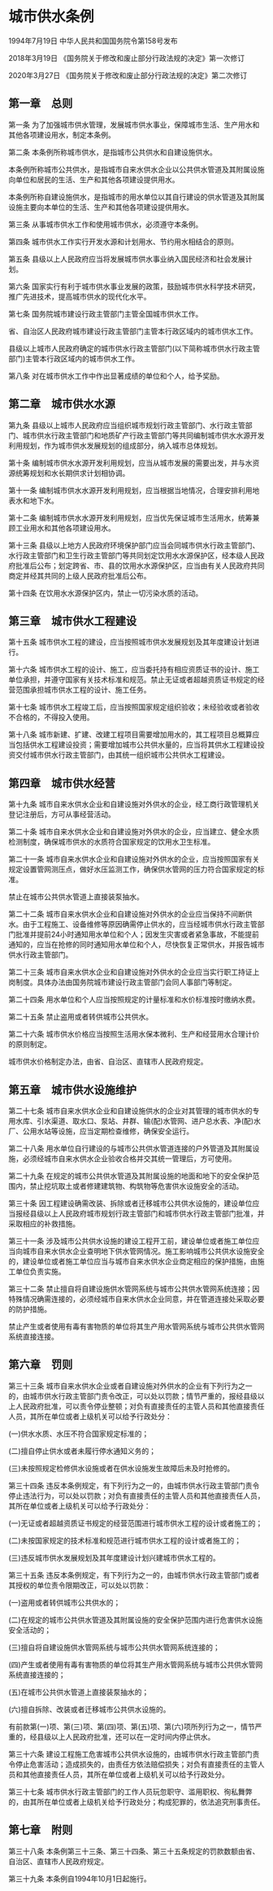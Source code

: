 # 城市供水条例

1994年7月19日 中华人民共和国国务院令第158号发布

2018年3月19日 《国务院关于修改和废止部分行政法规的决定》第一次修订

2020年3月27日 《国务院关于修改和废止部分行政法规的决定》第二次修订

<!-- INFO END -->

## 第一章　总则

第一条 为了加强城市供水管理，发展城市供水事业，保障城市生活、生产用水和其他各项建设用水，制定本条例。

第二条 本条例所称城市供水，是指城市公共供水和自建设施供水。

本条例所称城市公共供水，是指城市自来水供水企业以公共供水管道及其附属设施向单位和居民的生活、生产和其他各项建设提供用水。

本条例所称自建设施供水，是指城市的用水单位以其自行建设的供水管道及其附属设施主要向本单位的生活、生产和其他各项建设提供用水。

第三条 从事城市供水工作和使用城市供水，必须遵守本条例。

第四条 城市供水工作实行开发水源和计划用水、节约用水相结合的原则。

第五条 县级以上人民政府应当将发展城市供水事业纳入国民经济和社会发展计划。

第六条 国家实行有利于城市供水事业发展的政策，鼓励城市供水科学技术研究，推广先进技术，提高城市供水的现代化水平。

第七条 国务院城市建设行政主管部门主管全国城市供水工作。

省、自治区人民政府城市建设行政主管部门主管本行政区域内的城市供水工作。

县级以上城市人民政府确定的城市供水行政主管部门(以下简称城市供水行政主管部门)主管本行政区域内的城市供水工作。

第八条 对在城市供水工作中作出显著成绩的单位和个人，给予奖励。

## 第二章　城市供水水源

第九条 县级以上城市人民政府应当组织城市规划行政主管部门、水行政主管部门、城市供水行政主管部门和地质矿产行政主管部门等共同编制城市供水水源开发利用规划，作为城市供水发展规划的组成部分，纳入城市总体规划。

第十条 编制城市供水水源开发利用规划，应当从城市发展的需要出发，并与水资源统筹规划和水长期供求计划相协调。

第十一条 编制城市供水水源开发利用规划，应当根据当地情况，合理安排利用地表水和地下水。

第十二条 编制城市供水水源开发利用规划，应当优先保证城市生活用水，统筹兼顾工业用水和其他各项建设用水。

第十三条 县级以上地方人民政府环境保护部门应当会同城市供水行政主管部门、水行政主管部门和卫生行政主管部门等共同划定饮用水水源保护区，经本级人民政府批准后公布；划定跨省、市、县的饮用水水源保护区，应当由有关人民政府共同商定并经其共同的上级人民政府批准后公布。

第十四条 在饮用水水源保护区内，禁止一切污染水质的活动。

## 第三章　城市供水工程建设

第十五条 城市供水工程的建设，应当按照城市供水发展规划及其年度建设计划进行。

第十六条 城市供水工程的设计、施工，应当委托持有相应资质证书的设计、施工单位承担，并遵守国家有关技术标准和规范。禁止无证或者超越资质证书规定的经营范围承担城市供水工程的设计、施工任务。

第十七条 城市供水工程竣工后，应当按照国家规定组织验收；未经验收或者验收不合格的，不得投入使用。

第十八条 城市新建、扩建、改建工程项目需要增加用水的，其工程项目总概算应当包括供水工程建设投资；需要增加城市公共供水量的，应当将其供水工程建设投资交付城市供水行政主管部门，由其统一组织城市公共供水工程建设。

## 第四章　城市供水经营

第十九条 城市自来水供水企业和自建设施对外供水的企业，经工商行政管理机关登记注册后，方可从事经营活动。

第二十条 城市自来水供水企业和自建设施对外供水的企业，应当建立、健全水质检测制度，确保城市供水的水质符合国家规定的饮用水卫生标准。

第二十一条 城市自来水供水企业和自建设施对外供水的企业，应当按照国家有关规定设置管网测压点，做好水压监测工作，确保供水管网的压力符合国家规定的标准。

禁止在城市公共供水管道上直接装泵抽水。

第二十二条 城市自来水供水企业和自建设施对外供水的企业应当保持不间断供水。由于工程施工、设备维修等原因确需停止供水的，应当经城市供水行政主管部门批准并提前24小时通知用水单位和个人；因发生灾害或者紧急事故，不能提前通知的，应当在抢修的同时通知用水单位和个人，尽快恢复正常供水，并报告城市供水行政主管部门。

第二十三条 城市自来水供水企业和自建设施对外供水的企业应当实行职工持证上岗制度。具体办法由国务院城市建设行政主管部门会同人事部门等制定。

第二十四条 用水单位和个人应当按照规定的计量标准和水价标准按时缴纳水费。

第二十五条 禁止盗用或者转供城市公共供水。

第二十六条 城市供水价格应当按照生活用水保本微利、生产和经营用水合理计价的原则制定。

城市供水价格制定办法，由省、自治区、直辖市人民政府规定。

## 第五章　城市供水设施维护

第二十七条 城市自来水供水企业和自建设施供水的企业对其管理的城市供水的专用水库、引水渠道、取水口、泵站、井群、输(配)水管网、进户总水表、净(配)水厂、公用水站等设施，应当定期检查维修，确保安全运行。

第二十八条 用水单位自行建设的与城市公共供水管道连接的户外管道及其附属设施，必须经城市自来水供水企业验收合格并交其统一管理后，方可使用。

第二十九条 在规定的城市公共供水管道及其附属设施的地面和地下的安全保护范围内，禁止挖坑取土或者修建建筑物、构筑物等危害供水设施安全的活动。

第三十条 因工程建设确需改装、拆除或者迁移城市公共供水设施的，建设单位应当报经县级以上人民政府城市规划行政主管部门和城市供水行政主管部门批准，并采取相应的补救措施。

第三十一条 涉及城市公共供水设施的建设工程开工前，建设单位或者施工单位应当向城市自来水供水企业查明地下供水管网情况。施工影响城市公共供水设施安全的，建设单位或者施工单位应当与城市自来水供水企业商定相应的保护措施，由施工单位负责实施。

第三十二条 禁止擅自将自建设施供水管网系统与城市公共供水管网系统连接；因特殊情况确需连接的，必须经城市自来水供水企业同意，并在管道连接处采取必要的防护措施。

禁止产生或者使用有毒有害物质的单位将其生产用水管网系统与城市公共供水管网系统直接连接。

## 第六章　罚则

第三十三条 城市自来水供水企业或者自建设施对外供水的企业有下列行为之一的，由城市供水行政主管部门责令改正，可以处以罚款；情节严重的，报经县级以上人民政府批准，可以责令停业整顿；对负有直接责任的主管人员和其他直接责任人员，其所在单位或者上级机关可以给予行政处分：

(一)供水水质、水压不符合国家规定标准的；

(二)擅自停止供水或者未履行停水通知义务的；

(三)未按照规定检修供水设施或者在供水设施发生故障后未及时抢修的。

第三十四条 违反本条例规定，有下列行为之一的，由城市供水行政主管部门责令停止违法行为，可以处以罚款；对负有直接责任的主管人员和其他直接责任人员，其所在单位或者上级机关可以给予行政处分：

(一)无证或者超越资质证书规定的经营范围进行城市供水工程的设计或者施工的；

(二)未按国家规定的技术标准和规范进行城市供水工程的设计或者施工的；

(三)违反城市供水发展规划及其年度建设计划兴建城市供水工程的。

第三十五条 违反本条例规定，有下列行为之一的，由城市供水行政主管部门或者其授权的单位责令限期改正，可以处以罚款：

(一)盗用或者转供城市公共供水的；

(二)在规定的城市公共供水管道及其附属设施的安全保护范围内进行危害供水设施安全活动的；

(三)擅自将自建设施供水管网系统与城市公共供水管网系统连接的；

(四)产生或者使用有毒有害物质的单位将其生产用水管网系统与城市公共供水管网系统直接连接的；

(五)在城市公共供水管道上直接装泵抽水的；

(六)擅自拆除、改装或者迁移城市公共供水设施的。

有前款第(一)项、第(三)项、第(四)项、第(五)项、第(六)项所列行为之一，情节严重的，经县级以上人民政府批准，还可以在一定时间内停止供水。

第三十六条 建设工程施工危害城市公共供水设施的，由城市供水行政主管部门责令停止危害活动；造成损失的，由责任方依法赔偿损失；对负有直接责任的主管人员和其他直接责任人员，其所在单位或者上级机关可以给予行政处分。

第三十七条 城市供水行政主管部门的工作人员玩忽职守、滥用职权、徇私舞弊的，由其所在单位或者上级机关给予行政处分；构成犯罪的，依法追究刑事责任。

## 第七章　附则

第三十八条 本条例第三十三条、第三十四条、第三十五条规定的罚款数额由省、自治区、直辖市人民政府规定。

第三十九条 本条例自1994年10月1日起施行。